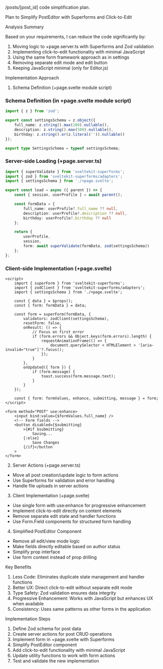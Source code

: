 /posts/[post_id] code simplification plan.

Plan to Simplify PostEditor with Superforms and Click-to-Edit

Analysis Summary

Based on your requirements, I can reduce the code significantly by:

1. Moving logic to +page.server.ts with Superforms and Zod validation
2. Implementing click-to-edit functionality with minimal JavaScript
3. Using the same form framework approach as in settings
4. Removing separate edit mode and edit button
5. Keeping JavaScript minimal (only for Editor.js)

Implementation Approach

1. Schema Definition (+page.svelte module script)

### Schema Definition (in +page.svelte module script)

```ts
import { z } from 'zod';

export const settingsSchema = z.object({
	full_name: z.string().max(100).nullable(),
	description: z.string().max(500).nullable(),
	birthday: z.string().or(z.literal('')).nullable()
});

export type SettingsSchema = typeof settingsSchema;
```

### Server-side Loading (+page.server.ts)

```ts
import { superValidate } from 'sveltekit-superforms';
import { zod } from 'sveltekit-superforms/adapters';
import { settingsSchema } from './+page.svelte';

export const load = async ({ parent }) => {
	const { session, userProfile } = await parent();

	const formData = {
		full_name: userProfile?.full_name ?? null,
		description: userProfile?.description ?? null,
		birthday: userProfile?.birthday ?? null
	};

	return {
		userProfile,
		session,
		form: await superValidate(formData, zod(settingsSchema))
	};
};
```

### Client-side Implementation (+page.svelte)

```svelte
<script>
	import { superForm } from 'sveltekit-superforms';
	import { zodClient } from 'sveltekit-superforms/adapters';
	import { settingsSchema } from './+page.svelte';

	const { data } = $props();
	const { form: formData } = data;

	const form = superForm(formData, {
		validators: zodClient(settingsSchema),
		resetForm: false,
		onResult: () => {
			// Focus on first error
			if (form.errors && Object.keys(form.errors).length) {
				requestAnimationFrame(() => {
					document.querySelector < HTMLElement > '[aria-invalid="true"]'?.focus();
				});
			}
		},
		onUpdated({ form }) {
			if (form.message) {
				toast.success(form.message.text);
			}
		}
	});

	const { form: formValues, enhance, submitting, message } = form;
</script>

<form method="POST" use:enhance>
	<input bind:value={$formValues.full_name} />
	<!-- Form fields -->
	<button disabled={$submitting}
		>{#if $submitting}
			Saving...
		{:else}
			Save Changes
		{/if}</button
	>
</form>
```

2. Server Actions (+page.server.ts)

- Move all post creation/update logic to form actions
- Use Superforms for validation and error handling
- Handle file uploads in server actions

3. Client Implementation (+page.svelte)

- Use single form with use:enhance for progressive enhancement
- Implement click-to-edit directly on content elements
- Remove separate edit state and handler functions
- Use Form.Field components for structured form handling

4. Simplified PostEditor Component

- Remove all edit/view mode logic
- Make fields directly editable based on author status
- Simplify prop interface
- Use form context instead of prop drilling

Key Benefits

1. Less Code: Eliminates duplicate state management and handler functions
2. Better UX: Direct click-to-edit without separate edit mode
3. Type Safety: Zod validation ensures data integrity
4. Progressive Enhancement: Works with JavaScript but enhances UX when available
5. Consistency: Uses same patterns as other forms in the application

Implementation Steps

1. Define Zod schema for post data
2. Create server actions for post CRUD operations
3. Implement form in +page.svelte with Superforms
4. Simplify PostEditor component
5. Add click-to-edit functionality with minimal JavaScript
6. Update utility functions to work with form actions
7. Test and validate the new implementation
